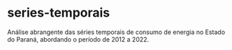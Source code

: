 # series-temporais
Análise abrangente das séries temporais de consumo de energia no Estado do Paraná, abordando o período de 2012 a 2022.
